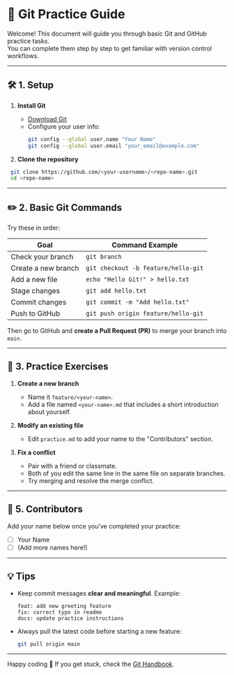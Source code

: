 # 🧩 Git Practice Guide

Welcome! This document will guide you through basic Git and GitHub practice tasks.  
You can complete them step by step to get familiar with version control workflows.

---

## 🛠️ 1. Setup

1. **Install Git**  
   - [Download Git](https://git-scm.com/downloads)  
   - Configure your user info:
     ```bash
     git config --global user.name "Your Name"
     git config --global user.email "your_email@example.com"
     ```

2. **Clone the repository**
  ```bash
   git clone https://github.com/<your-username>/<repo-name>.git
   cd <repo-name>
  ```

---

## ✏️ 2. Basic Git Commands

Try these in order:

| Goal                | Command Example                     |
| ------------------- | ----------------------------------- |
| Check your branch   | `git branch`                        |
| Create a new branch | `git checkout -b feature/hello-git` |
| Add a new file      | `echo "Hello Git!" > hello.txt`     |
| Stage changes       | `git add hello.txt`                 |
| Commit changes      | `git commit -m "Add hello.txt"`     |
| Push to GitHub      | `git push origin feature/hello-git` |

Then go to GitHub and **create a Pull Request (PR)** to merge your branch into `main`.

---

## 🧠 3. Practice Exercises

1. **Create a new branch**

   * Name it `feature/<your-name>`.
   * Add a file named `<your-name>.md` that includes a short introduction about yourself.

2. **Modify an existing file**

   * Edit `practice.md` to add your name to the "Contributors" section.

3. **Fix a conflict**

   * Pair with a friend or classmate.
   * Both of you edit the same line in the same file on separate branches.
   * Try merging and resolve the merge conflict.

---

## 👥 5. Contributors

Add your name below once you’ve completed your practice:

* [ ] Your Name
* [ ] (Add more names here!)

---

## 💡 Tips

* Keep commit messages **clear and meaningful**.
  Example:

  ```
  feat: add new greeting feature
  fix: correct typo in readme
  docs: update practice instructions
  ```
* Always pull the latest code before starting a new feature:

  ```bash
  git pull origin main
  ```

---

Happy coding 🎉
If you get stuck, check the [Git Handbook](https://guides.github.com/introduction/git-handbook/).


